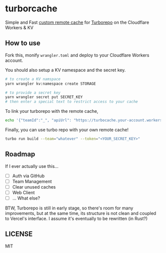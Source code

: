 # turborcache

Simple and Fast [custom remote cache](https://turborepo.org/docs/features/remote-caching#custom-remote-caches) for [Turborepo](https://turborepo.org/) on the Cloudflare Workers & KV

## How to use

Fork this, monify `wrangler.toml` and deploy to your Cloudflare Workers account.

You should also setup a KV namespace and the secret key.

```bash
# to create a KV namspace
yarn wrangler kv:namespace create STORAGE

# to provide a secret key
yarn wrangler secret put SECRET_KEY
# then enter a special text to restrict access to your cache
```

To link your turborepo with the remote cache,

```bash
echo '{"teamId":"_", "apiUrl": "https://turbocache.your-account.workers.dev"}' > .turbo/config.json
```

Finally, you can use turbo repo with your own remote cache!

```bash
turbo run build --team="whatever" --token="<YOUR_SECRET_KEY>"
```

## Roadmap

If I ever actually use this...

- [ ] Auth via GitHub
- [ ] Team Management
- [ ] Clear unused caches
- [ ] Web Client
- [ ] ... What else?

BTW, Turborepo is still in early stage, so there's room for many improvements, but at the same time, its structure is not clean and coupled to Vercel's interface. I assume it's eventually to be rewritten (in Rust?)

## LICENSE

MIT
